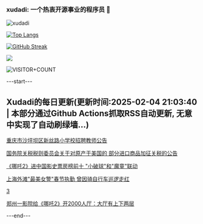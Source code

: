 ### xudadi: 一个热衷开源事业的程序员 👋

![xudadi](https://github-readme-stats-git-masterorgs-github-readme-stats-team.vercel.app/api?username=xudadi)

[![Top Langs](https://github-readme-stats.vercel.app/api/top-langs/?username=xudadi)](https://github.com/anuraghazra/github-readme-stats)

[![GitHub Streak](https://streak-stats.demolab.com?user=xudadi&locale=zh_Hans)](https://git.io/streak-stats)

![](https://raw.githubusercontent.com/xudadi/xudadi/main/assets/github-contribution-grid-snake.svg)

![VISITOR+COUNT](https://komarev.com/ghpvc/?username=xudadi&label=VISITOR+COUNT)


---start---

## Xudadi的每日更新(更新时间:2025-02-04 21:03:40 | 本部分通过Github Actions抓取RSS自动更新, 无意中实现了自动刷绿墙...)

[重庆市沙坪坝区新丝路小学校招聘教师公告](https://www.gongkaoleida.com/article/2277560)

[国务院关税税则委员会关于对原产于美国的 部分进口商品加征关税的公告](https://m.163.com/news/article/JNIA28LC0001899O.html)

[《哪吒2》进中国影史票房榜前十 "小破球"和"魔童"联动](https://m.163.com/news/article/JNHUEQ910514R9OJ.html)

[上海外滩"最美女警"春节执勤 曾因骑自行车巡逻走红](https://m.163.com/news/article/JNGJSSR60514R9P4.html)

[3](https://m.163.com/touch/news/sub/domestic)

[郑州一影院给《哪吒2》开2000人厅：大厅有上下两层](https://m.163.com/news/article/JNHV4I4C00019B3E.html)

---end---
